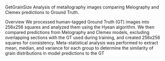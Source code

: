 GetGrainSize
Analysis of metallography images comparing Melography and Clemex predictions to Ground Truth.

Overview
We processed human-tagged Ground Truth (GT) images into 256x256 squares and analyzed them using the Hyean algorithm. We then compared predictions from Melography and Clemex models, excluding overlapping sections with the GT used during training, and created 256x256 squares for consistency. Meta-statistical analysis was performed to extract mean, median, and variance for each group to determine the similarity of grain distributions in model predictions to the GT
